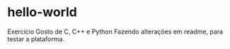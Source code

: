 # hello-world
Exercicio
Gosto de C, C++ e Python
Fazendo alterações em readme, para testar a plataforma.
